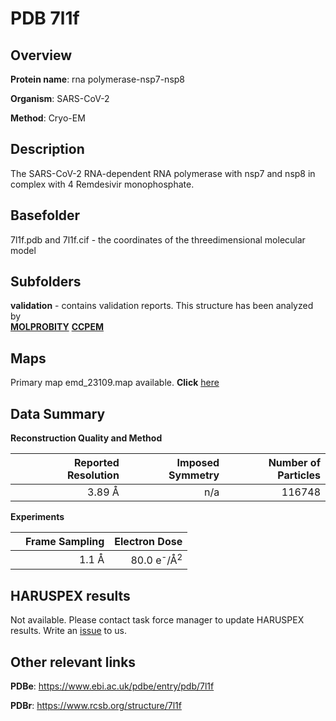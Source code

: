 # PDB 7l1f

## Overview

**Protein name**: rna polymerase-nsp7-nsp8

**Organism**: SARS-CoV-2

**Method**: Cryo-EM

## Description

The SARS-CoV-2 RNA-dependent RNA polymerase with nsp7 and nsp8 in complex with 4 Remdesivir monophosphate.

## Basefolder

7l1f.pdb and 7l1f.cif - the coordinates of the threedimensional molecular model

## Subfolders





**validation** - contains validation reports. This structure has been analyzed by <br>  [**MOLPROBITY**](https://github.com/thorn-lab/coronavirus_structural_task_force/tree/master/pdb/rna_polymerase-nsp7-nsp8/SARS-CoV-2/7l1f/validation/molprobity)   [**CCPEM**](https://github.com/thorn-lab/coronavirus_structural_task_force/tree/master/pdb/rna_polymerase-nsp7-nsp8/SARS-CoV-2/7l1f/validation/ccpem-validation)



## Maps

Primary map emd_23109.map available. **Click** [here](http://ftp.wwpdb.org/pub/emdb/structures/EMD-23109/map/) 

## Data Summary
**Reconstruction Quality and Method**

|   | Reported Resolution | Imposed Symmetry | Number of Particles |
|---|-------------:|----------------:|--------------:|
|   |3.89 Å|n/a|116748|

**Experiments**

|   | Frame Sampling | Electron Dose |
|---|-------------:|----------------:|
|   |1.1 Å|80.0 e<sup>-</sup>/Å<sup>2</sup>|

## HARUSPEX results

Not available. Please contact task force manager to update HARUSPEX results. Write an [issue](https://github.com/thorn-lab/coronavirus_structural_task_force/issues) to us.

## Other relevant links 
**PDBe**:  https://www.ebi.ac.uk/pdbe/entry/pdb/7l1f
 
**PDBr**: https://www.rcsb.org/structure/7l1f 
